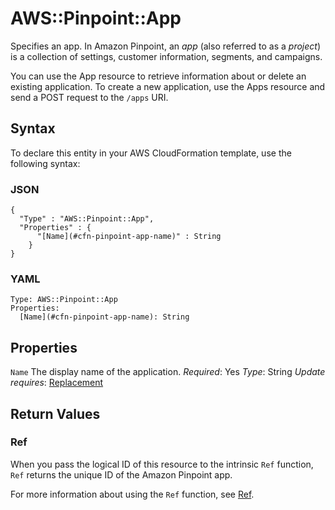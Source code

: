 # AWS::Pinpoint::App<a name="aws-resource-pinpoint-app"></a>

Specifies an app\. In Amazon Pinpoint, an *app* \(also referred to as a *project*\) is a collection of settings, customer information, segments, and campaigns\.

You can use the App resource to retrieve information about or delete an existing application\. To create a new application, use the Apps resource and send a POST request to the `/apps` URI\.

## Syntax<a name="aws-resource-pinpoint-app-syntax"></a>

To declare this entity in your AWS CloudFormation template, use the following syntax:

### JSON<a name="aws-resource-pinpoint-app-syntax.json"></a>

```
{
  "Type" : "AWS::Pinpoint::App",
  "Properties" : {
      "[Name](#cfn-pinpoint-app-name)" : String
    }
}
```

### YAML<a name="aws-resource-pinpoint-app-syntax.yaml"></a>

```
Type: AWS::Pinpoint::App
Properties:
  [Name](#cfn-pinpoint-app-name): String
```

## Properties<a name="aws-resource-pinpoint-app-properties"></a>

`Name`  <a name="cfn-pinpoint-app-name"></a>
The display name of the application\.
*Required*: Yes
*Type*: String
*Update requires*: [Replacement](https://docs.aws.amazon.com/AWSCloudFormation/latest/UserGuide/using-cfn-updating-stacks-update-behaviors.html#update-replacement)

## Return Values<a name="aws-resource-pinpoint-app-return-values"></a>

### Ref<a name="aws-resource-pinpoint-app-return-values-ref"></a>

When you pass the logical ID of this resource to the intrinsic `Ref` function, `Ref` returns the unique ID of the Amazon Pinpoint app\.

For more information about using the `Ref` function, see [Ref](https://docs.aws.amazon.com/AWSCloudFormation/latest/UserGuide/intrinsic-function-reference-ref.html)\.
